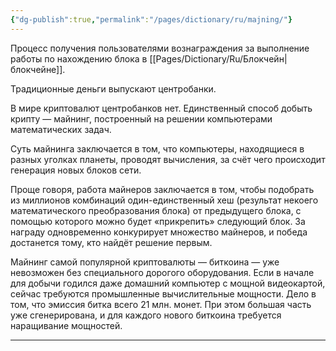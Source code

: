 ```yaml
---
{"dg-publish":true,"permalink":"/pages/dictionary/ru/majning/"}
---
```



Процесс получения пользователями вознаграждения за выполнение работы по нахождению блока в [[Pages/Dictionary/Ru/Блокчейн\|блокчейне]].

Традиционные деньги выпускают центробанки.

В мире криптовалют центробанков нет. Единственный способ добыть крипту — майнинг, построенный на решении компьютерами математических задач.

Суть майнинга заключается в том, что компьютеры, находящиеся в разных уголках планеты, проводят вычисления, за счёт чего происходит генерация новых блоков сети.

Проще говоря, работа майнеров заключается в том, чтобы подобрать из миллионов комбинаций один-единственный хеш (результат некоего математического преобразования блока) от предыдущего блока, с помощью которого можно будет «прикрепить» следующий блок. За награду одновременно конкурирует множество майнеров, и победа достанется тому, кто найдёт решение первым.

Майнинг самой популярной криптовалюты — биткоина — уже невозможен без специального дорогого оборудования. Если в начале для добычи годился даже домашний компьютер с мощной видеокартой, сейчас требуются промышленные вычислительные мощности. Дело в том, что эмиссия битка всего 21 млн. монет. При этом большая часть уже сгенерирована, и для каждого нового биткоина требуется наращивание мощностей.

---
